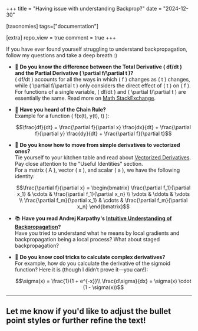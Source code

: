 +++
title = "Having issue with understanding Backprop?"
date = "2024-12-30"

[taxonomies]
tags=["documentation"]

[extra]
repo_view = true
comment = true
+++



If you have ever found yourself struggling to understand backpropagation, follow my questions and take a deep breath :)

- 🌟 **Do you know the difference between the Total Derivative \( df/dt \) and the Partial Derivative \( \partial f/\partial t \)?**  
   \( df/dt \) accounts for all the ways in which \( f \) changes as \( t \) changes, while \( \partial f/\partial t \) only considers the direct effect of \( t \) on \( f \). For functions of a single variable, \( df/dt \) and \( \partial f/\partial t \) are essentially the same. Read more on [Math StackExchange](https://math.stackexchange.com/questions/2277214/the-difference-between-frac-dfdt-and-frac-partial-f-partial-t).

- 🔗 **Have you heard of the Chain Rule?**  
   Example for a function \( f(x(t), y(t), t) \):
   ```math
   \frac{df}{dt} = \frac{\partial f}{\partial x} \frac{dx}{dt} + \frac{\partial f}{\partial y} \frac{dy}{dt} + \frac{\partial f}{\partial t}
   ```

- 📐 **Do you know how to move from simple derivatives to vectorized ones?**  
   Tie yourself to your kitchen table and read about [Vectorized Derivatives](https://web.stanford.edu/class/cs224n/readings/gradient-notes.pdf). Pay close attention to the "Useful Identities" section.  
   For a matrix \( A \), vector \( x \), and scalar \( a \), we have the following identity:  
   ```math
   \frac{\partial f}{\partial x} =
   \begin{bmatrix}
   \frac{\partial f_1}{\partial x_1} & \cdots & \frac{\partial f_1}{\partial x_n} \\
   \vdots & \ddots & \vdots \\
   \frac{\partial f_m}{\partial x_1} & \cdots & \frac{\partial f_m}{\partial x_n}
   \end{bmatrix}
   ```

- 📚 **Have you read Andrej Karpathy's [Intuitive Understanding of Backpropagation](https://cs231n.github.io/optimization-2/#intro)?**  
   Have you tried to understand what he means by local gradients and backpropagation being a local process? What about staged backpropagation?

- 🧠 **Do you know cool tricks to calculate complex derivatives?**  
   For example, how do you calculate the derivative of the sigmoid function? Here it is (though I didn’t prove it—you can!):  
   ```math
   \sigma(x) = \frac{1}{1 + e^{-x}}\\
   \frac{d\sigma}{dx} = \sigma(x) \cdot (1 - \sigma(x))
   ```

---

Let me know if you'd like to adjust the bullet point styles or further refine the text!
---
